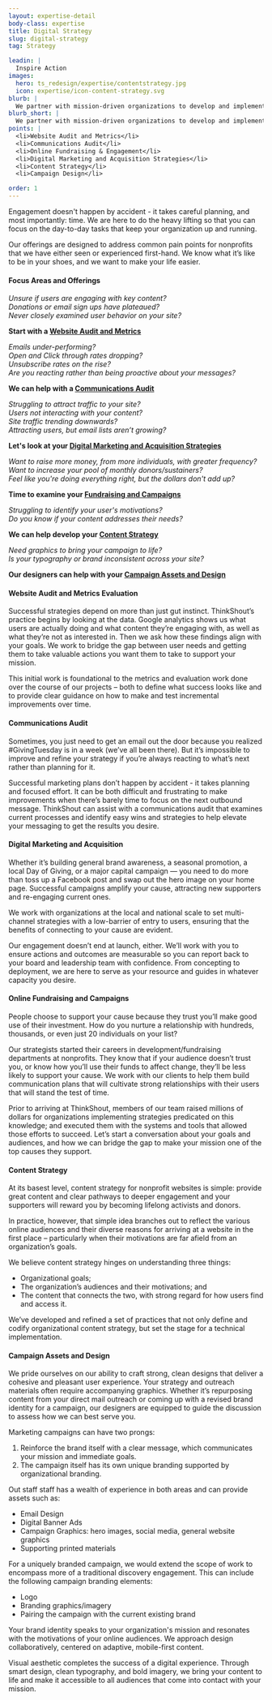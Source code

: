 ```yaml
---
layout: expertise-detail
body-class: expertise
title: Digital Strategy
slug: digital-strategy
tag: Strategy

leadin: |
  Inspire Action
images:
  hero: ts_redesign/expertise/contentstrategy.jpg
  icon: expertise/icon-content-strategy.svg
blurb: |
  We partner with mission-driven organizations to develop and implement strategies that grow audiences, raise funds, and amplify voices. Together, we can build strong, effective engagement ecosystems.
blurb_short: |
  We partner with mission-driven organizations to develop and implement strategies that grow audiences, raise funds, and amplify voices. Together, we can build strong, effective engagement ecosystems.
points: |
  <li>Website Audit and Metrics</li>
  <li>Communications Audit</li>
  <li>Online Fundraising & Engagement</li>
  <li>Digital Marketing and Acquisition Strategies</li>
  <li>Content Strategy</li>
  <li>Campaign Design</li>

order: 1
---
```


Engagement doesn't happen by accident - it takes careful planning, and most importantly: time. We are here to do the heavy lifting so that you can focus on the day-to-day tasks that keep your organization up and running.

Our offerings are designed to address common pain points for nonprofits that we have either seen or experienced first-hand. We know what it’s like to be in your shoes, and we want to make your life easier.

#### Focus Areas and Offerings

*Unsure if users are engaging with key content?  
Donations or email sign ups have plateaued?  
Never closely examined user behavior on your site?*

**Start with a [Website Audit and Metrics](#webaudit)**


*Emails under-performing?  
Open and Click through rates dropping?  
Unsubscribe rates on the rise?  
Are you reacting rather than being proactive about your messages?*  

**We can help with a [Communications Audit](#commaudit)**


*Struggling to attract traffic to your site?  
Users not interacting with your content?  
Site traffic trending downwards?  
Attracting users, but email lists aren’t growing?*  

**Let's look at your [Digital Marketing and Acquisition Strategies](#mktgstrat)**


*Want to raise more money, from more individuals, with greater frequency?  
Want to increase your pool of monthly donors/sustainers?  
Feel like you're doing everything right, but the dollars don't add up?*

**Time to examine your [Fundraising and Campaigns](#campaign)**


*Struggling to identify your user's motivations?  
Do you know if your content addresses their needs?*

**We can help develop your [Content Strategy](#constrat)**


*Need graphics to bring your campaign to life?  
Is your typography or brand inconsistent across your site?*

**Our designers can help with your [Campaign Assets and Design](#design)**


<a name="webaudit"></a>

#### Website Audit and Metrics Evaluation

Successful strategies depend on more than just gut instinct. ThinkShout’s practice begins by looking at the data. Google analytics shows us what users are actually doing and what content they’re engaging with, as well as what they’re not as interested in. Then we ask how these findings align with your goals. We work to bridge the gap between user needs and getting them to take valuable actions you want them to take to support your mission.

This initial work is foundational to the metrics and evaluation work done over the course of our projects – both to define what success looks like and to provide clear guidance on how to make and test incremental improvements over time.

<a name="commaudit"></a>

#### Communications Audit

Sometimes, you just need to get an email out the door because you realized #GivingTuesday is in a week (we’ve all been there). But it’s impossible to improve and refine your strategy if you’re always reacting to what’s next rather than planning for it.

Successful marketing plans don’t happen by accident - it takes planning and focused effort. It can be both difficult and frustrating to make improvements when there’s barely time to focus on the next outbound message. ThinkShout can assist with a communications audit that examines current processes and identify easy wins and strategies to help elevate your messaging to get the results you desire.

<a name="mktgstrat"></a>

#### Digital Marketing and Acquisition

Whether it’s building general brand awareness, a seasonal promotion, a local Day of Giving, or a major capital campaign — you need to do more than toss up a Facebook post and swap out the hero image on your home page. Successful campaigns amplify your cause, attracting new supporters and re-engaging current ones.

We work with organizations at the local and national scale to set multi-channel strategies with a low-barrier of entry to users, ensuring that the benefits of connecting to your cause are evident.

Our engagement doesn’t end at launch, either. We’ll work with you to ensure actions and outcomes are measurable so you can report back to your board and leadership team with confidence. From concepting to deployment, we are here to serve as your resource and guides in whatever capacity you desire.

<a name="campaign"></a>

#### Online Fundraising and Campaigns

People choose to support your cause because they trust you’ll make good use of their investment. How do you nurture a relationship with hundreds, thousands, or even just 20 individuals on your list?

Our strategists started their careers in development/fundraising departments at nonprofits. They know that if your audience doesn’t trust you, or know how you’ll use their funds to affect change, they’ll be less likely to support your cause. We work with our clients to help them build communication plans that will cultivate strong relationships with their users that will stand the test of time.

Prior to arriving at ThinkShout, members of our team raised millions of dollars for organizations implementing strategies predicated on this knowledge; and executed them with the systems and tools that allowed those efforts to succeed. Let’s start a conversation about your goals and audiences, and how we can bridge the gap to make your mission one of the top causes they support.

<a name="constrat"></a>

#### Content Strategy

At its basest level, content strategy for nonprofit websites is simple: provide great content and clear pathways to deeper engagement and your supporters will reward you by becoming lifelong activists and donors.

In practice, however, that simple idea branches out to reflect the various online audiences and their diverse reasons for arriving at a website in the first place – particularly when their motivations are far afield from an organization’s goals.

We believe content strategy hinges on understanding three things:

* Organizational goals;
* The organization’s audiences and their motivations; and
* The content that connects the two, with strong regard for how users find and access it.

We’ve developed and refined a set of practices that not only define and codify organizational content strategy, but set the stage for a technical implementation.

<a name="design"></a>

#### Campaign Assets and Design

We pride ourselves on our ability to craft strong, clean designs that deliver a cohesive and pleasant user experience. Your strategy and outreach materials often require accompanying graphics. Whether it’s repurposing content from your direct mail outreach or coming up with a revised brand identity for a campaign, our designers are equipped to guide the discussion to assess how we can best serve you.

Marketing campaigns can have two prongs:
1. Reinforce the brand itself with a clear message, which communicates your mission and immediate goals.
2. The campaign itself has its own unique branding supported by organizational branding.

Out staff staff has a wealth of experience in both areas and can provide assets such as:

* Email Design
* Digital Banner Ads
* Campaign Graphics: hero images, social media, general website graphics
* Supporting printed materials

For a uniquely branded campaign, we would extend the scope of work to encompass more of a traditional discovery engagement. This can include the following campaign branding elements:

* Logo
* Branding graphics/imagery
* Pairing the campaign with the current existing brand

Your brand identity speaks to your organization's mission and resonates with the motivations of your online audiences. We approach design collaboratively, centered on adaptive, mobile-first content.

Visual aesthetic completes the success of a digital experience. Through smart design, clean typography, and bold imagery, we bring your content to life and make it accessible to all audiences that come into contact with your mission.
